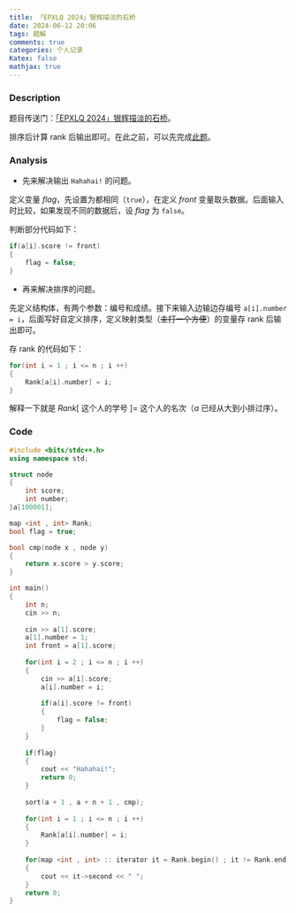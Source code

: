 ```yaml
---
title: 「EPXLQ 2024」银辉描淡的石桥
date: 2024-06-12 20:06
tags: 题解
comments: true
categories: 个人记录
Katex: false
mathjax: true
---
```


### Description
题目传送门：[「EPXLQ 2024」银辉描淡的石桥](/problem/T460119)。

排序后计算 $\text{rank}$ 后输出即可。在此之前，可以先完成[此题](/problem/B3968)。

### Analysis
+ 先来解决输出 `Hahahai!` 的问题。

定义变量 $flag$，先设置为都相同（`true`），在定义 $front$ 变量取头数据。后面输入时比较，如果发现不同的数据后，设 $flag$ 为 `false`。

判断部分代码如下：
```cpp
if(a[i].score != front)
{
	flag = false;
}
```

+ 再来解决排序的问题。

先定义结构体，有两个参数：编号和成绩。接下来输入边输边存编号 `a[i].number = i`，后面写好自定义排序，定义映射类型（~~主打一个方便~~）的变量存 $\text{rank}$ 后输出即可。

存 $\text{rank}$ 的代码如下：
```cpp
for(int i = 1 ; i <= n ; i ++)
{
	Rank[a[i].number] = i;
}
```
解释一下就是 $Rank[$ 这个人的学号 $]=$ 这个人的名次（$a$ 已经从大到小排过序）。

### Code
```cpp
#include <bits/stdc++.h>
using namespace std;

struct node
{
	int score;
	int number;
}a[100001];

map <int , int> Rank;
bool flag = true;

bool cmp(node x , node y)
{
	return x.score > y.score;
}

int main()
{
	int n;
	cin >> n;
	
	cin >> a[1].score;
	a[1].number = 1;
	int front = a[1].score;
	
	for(int i = 2 ; i <= n ; i ++)
	{
		cin >> a[i].score;
		a[i].number = i;
		
		if(a[i].score != front)
		{
			flag = false;
		}
	}
	
	if(flag)
	{
		cout << "Hahahai!";
		return 0;
	}
	
	sort(a + 1 , a + n + 1 , cmp);
	
	for(int i = 1 ; i <= n ; i ++)
	{
		Rank[a[i].number] = i;
	}
	
	for(map <int , int> :: iterator it = Rank.begin() ; it != Rank.end() ; it ++)
	{
		cout << it->second << " ";
	}
	return 0;
}
```